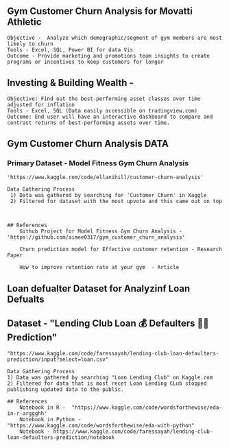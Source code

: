 ## Gym Customer Churn Analysis for Movatti Athletic
    Objective -  Analyze which demographic/segment of gym members are most likely to churn 
    Tools - Excel, SQL, Power BI for data Vis
    Outcome - Provide marketing and promotions team insights to create programs or incentives to keep customers for longer

## Investing & Building Wealth - 
    Objective: Find out the best-performing asset classes over time adjusted for inflation
    Tools - Excel, SQL (Data easily accessible on tradingview.com)
    Outcome: End user will have an interactive dashboard to compare and contrast returns of best-performing assets over time.


## Gym Customer Churn Analysis DATA

### Primary Dataset - Model Fitness Gym Churn Analysis
    'https://www.kaggle.com/code/ellanihill/customer-churn-analysis' 
    
    Data Gathering Process
     1) Data was gathered by searching for 'Customer Churn' in Kaggle
     2) Filtered for dataset with the most upvote and this came out on top



    ## References
        Github Project for Model Fitness Gym Churn Analysis - 'https://github.com/aimee0317/gym_customer_churn_analysis'

        Churn prediction model for Effective customer retention - Research Paper

        How to improve retention rate at your gym  - Article


## Loan defualter Dataset for Analyzinf Loan Defualts

## Dataset - "Lending Club Loan 💰 Defaulters 🏃‍♂ Prediction"
    "https://www.kaggle.com/code/faressayah/lending-club-loan-defaulters-prediction/input?select=loan.csv"

    Data Gathering Process
    1) Data was gathered by searching "Loan Lending Club" on Kaggle.com
    2) Filtered for data that is most recet Loan Lending CLub stopped publishing updated data to the public.

    ## References
        Notebook in R -  "https://www.kaggle.com/code/wordsforthewise/eda-in-r-arggghh' 
        Notebook in Python - "https://www.kaggle.com/code/wordsforthewise/eda-with-python"
        Notebook - https://www.kaggle.com/code/faressayah/lending-club-loan-defaulters-prediction/notebook 